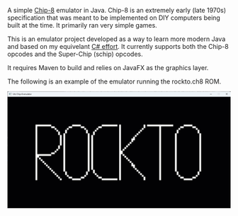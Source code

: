 A simple [Chip-8](https://en.wikipedia.org/wiki/CHIP-8) emulator in Java. Chip-8 is an extremely early (late 1970s) specification that was meant to be implemented on DIY computers being built at the time. It primarily ran very simple games.

This is an emulator project developed as a way to learn more modern Java and based on my equivelant [C# effort](https://www.github.com/ikeras/kettle). It currently supports both the Chip-8 opcodes and the Super-Chip (schip) opcodes.

It requires Maven to build and relies on JavaFX as the graphics layer.

The following is an example of the emulator running the rockto.ch8 ROM.

![rockto running in the Utz emulator](img/utz.gif)
